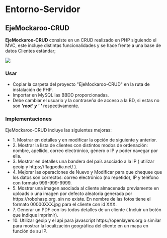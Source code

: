 # Entorno-Servidor

## EjeMockaroo-CRUD

**EjeMockaroo-CRUD** consiste en un CRUD realizado en PHP siguiendo el MVC, este incluye distintas funcionalidades y se hace frente a una base de datos Clientes estándar;

![](https://i0.wp.com/www.unica360.com/wp-content/uploads/base_datos_clientes_marketing_analisis_comp.jpg)

<h3>Usar</h3>
<ul>
  <li>Copiar la carpeta del proyecto "EjeMockaroo-CRUD" en la ruta de instalación de PHP.</li>
  <li>Importar en MySQL las BBDD proporcionadas.</li>
  <li>Debe cambiar el usuario y la contraseña de acceso a la BD, si estas no son <b><i>'root' y  ' '</b></i> respectivamente.</li>
</ul>

<h3>Implementaciones</h3>
EjeMockaroo-CRUD incluye las siguientes mejoras:
<ul>
  <li>1. Mostrar en detalles y en modificar la opción de siguiente y anterior.</li>
  <li>2. Mostrar la lista de clientes con distintos modos de ordenación: nombre, apellido, correo electrónico, género o IP y poder navegar por ella.</li>
  <li>3. Mostrar en detalles una bandera del país asociado a la IP ( utilizar geoip y https://flagpedia.net/ ).</li>
  <li>4. Mejorar las operaciones de Nuevo y Modificar para que chequee que los datos son correctos: correo electrónico (no repetido), IP y teléfono con formato 999-999-9999.</li>
  <li>5. Mostrar una imagen asociada al cliente almacenada previamente en uploads o una imagen por defecto aleatoria generada por https://robohasp.org. sin no existe. En nombre de las fotos tiene el formato 00000XXX.jpg para el cliente con id XXX.</li>
  <li>7. Generar un PDF con los todos detalles de un cliente ( Incluir un botón que indique imprimir).</li>
  <li>10. Utilizar geoip y el api para javascript https://openlayers.org o similar para mostrar la localización geográfica del cliente en un mapa en función de su IP.</li>
</ul>
